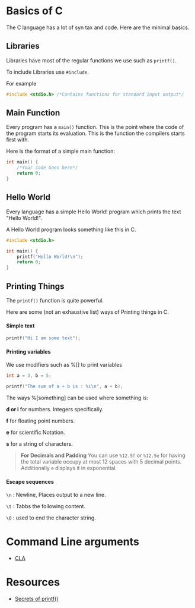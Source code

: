 # Basics of C

The C language has a lot of syn tax and code. Here are the minimal basics.

## Libraries

Libraries have most of the regular functions we use such as `printf()`.

To include Libraries use `#include`.

For example

```c
#include <stdio.h> /*Contains functions for standard input output*/
```

## Main Function

Every program has a `main()` function. This is the point where the code of the program starts its evaluation. This is the function the compilers starts first with.

Here is the format of a simple main function:

```c
int main() {
    /*Your code Goes here*/
    return 0;
}
```

## Hello World

Every language has a simple Hello World! program which prints the text "Hello World!".

A Hello World program looks something like this in C.
```c
#include <stdio.h>

int main() {
    printf("Hello World!\n");
    return 0;
}
```

## Printing Things

The `printf()` function is quite powerful.

Here are some (not an exhaustive list) ways of Printing things in C.

#### Simple text

```c
printf("Hi I am some text");
```

#### Printing variables

We use modifiers such as %[] to print variables

```c
int a = 3, b = 5;

printf("The sum of a + b is : %i\n", a + b);
```
The ways %[something] can be used where something is:

**d or i** for numbers. Integers specifically.

**f** for floating point numbers.

**e** for scientific Notation.

**s** for a string of characters.

> **For Decimals and Padding** You can use `%12.5f` or `%12.5e` for having the total variable occupy at most 12 spaces with 5 decimal points. Additionally `e` displays it in exponential.

#### Escape sequences

`\n` : Newline, Places output to a new line.

`\t` : Tabbs the following content.

`\0` : used to end the character string.

# Command Line arguments

- [CLA](https://www.tutorialspoint.com/cprogramming/c_command_line_arguments.htm)

# Resources

- [Secrets of printf()](http://www.cypress.com/file/54441/download)
